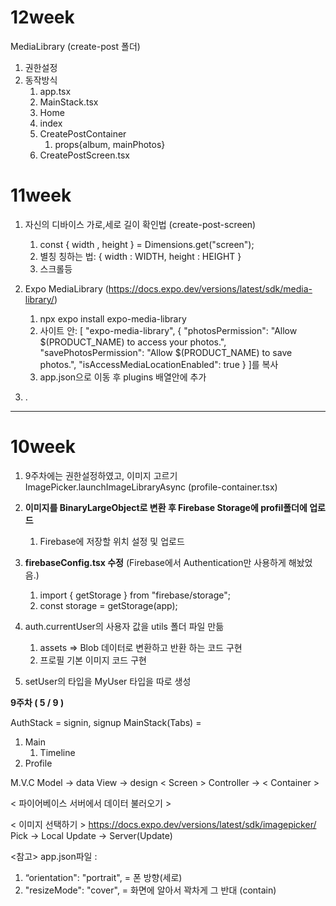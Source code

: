 # 12week

MediaLibrary (create-post 폴더)

1. 권한설정
2. 동작방식
   1. app.tsx
   2. MainStack.tsx
   3. Home
   4. index
   5. CreatePostContainer
      1. props{album, mainPhotos}
   6. CreatePostScreen.tsx

# 11week

1. 자신의 디바이스 가로,세로 길이 확인법 (create-post-screen)
   1. const { width , height } = Dimensions.get("screen");
   2. 별칭 칭하는 법: { width : WIDTH, height : HEIGHT }
   3. 스크롤등
2. Expo MediaLibrary (https://docs.expo.dev/versions/latest/sdk/media-library/)

   1. npx expo install expo-media-library
   2. 사이트 안:
      [ "expo-media-library",
      {
      "photosPermission": "Allow $(PRODUCT_NAME) to access your photos.",
      "savePhotosPermission": "Allow $(PRODUCT_NAME) to save photos.",
      "isAccessMediaLocationEnabled": true
      } ]를 복사
   3. app.json으로 이동 후 plugins 배열안에 추가

3. .

---

# 10week

1. 9주차에는 권한설정하였고, 이미지 고르기 ImagePicker.launchImageLibraryAsync (profile-container.tsx)

2. **이미지를 BinaryLargeObject로 변환 후 Firebase Storage에 profil폴더에 업로드**

   1. Firebase에 저장할 위치 설정 및 업로드

3. **firebaseConfig.tsx 수정** (Firebase에서 Authentication만 사용하게 해놨었음.)

   1. import { getStorage } from "firebase/storage";
   2. const storage = getStorage(app);

4. auth.currentUser의 사용자 값을 utils 폴더 파일 만듦

   1. assets => Blob 데이터로 변환하고 반환 하는 코드 구현
   2. 프로필 기본 이미지 코드 구현

5. setUser의 타입을 MyUser 타입을 따로 생성

**9주차 ( 5 / 9 )**

AuthStack = signin, signup
MainStack(Tabs) =

1. Main
   1. Timeline
2. Profile

M.V.C
Model -> data
View -> design < Screen >
Controller -> < Container >

< 파이어베이스 서버에서 데이터 불러오기 >

< 이미지 선택하기 >
https://docs.expo.dev/versions/latest/sdk/imagepicker/
Pick -> Local
Update -> Server(Update)

<참고>
app.json파일 :

1. “orientation": "portrait", = 폰 방향(세로)
2. "resizeMode": "cover", = 화면에 알아서 꽉차게 그 반대 (contain)
